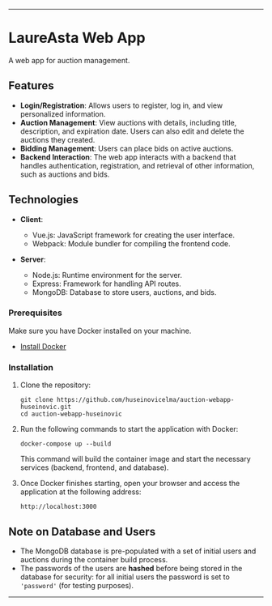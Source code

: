 
---

# LaureAsta Web App

A web app for auction management.

## Features

- **Login/Registration**: Allows users to register, log in, and view personalized information.
- **Auction Management**: View auctions with details, including title, description, and expiration date. Users can also edit and delete the auctions they created.
- **Bidding Management**: Users can place bids on active auctions.
- **Backend Interaction**: The web app interacts with a backend that handles authentication, registration, and retrieval of other information, such as auctions and bids.

## Technologies

- **Client**:
  - Vue.js: JavaScript framework for creating the user interface.
  - Webpack: Module bundler for compiling the frontend code.
  
- **Server**:
  - Node.js: Runtime environment for the server.
  - Express: Framework for handling API routes.
  - MongoDB: Database to store users, auctions, and bids.

### Prerequisites
Make sure you have Docker installed on your machine.

- [Install Docker](https://docs.docker.com/get-docker/)

### Installation

1. Clone the repository:
    ```
    git clone https://github.com/huseinovicelma/auction-webapp-huseinovic.git
    cd auction-webapp-huseinovic
    ```

2. Run the following commands to start the application with Docker:
    ```
    docker-compose up --build
    ```
    This command will build the container image and start the necessary services (backend, frontend, and database).

3. Once Docker finishes starting, open your browser and access the application at the following address:
    ```
    http://localhost:3000
    ```

## Note on Database and Users

- The MongoDB database is pre-populated with a set of initial users and auctions during the container build process.
- The passwords of the users are **hashed** before being stored in the database for security: for all initial users the password is set to `'password'` (for testing purposes).

---
